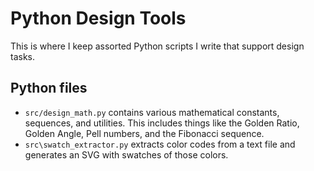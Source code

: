 # Python Design Tools

This is where I keep assorted Python scripts I write that support design tasks.

## Python files

- `src/design_math.py` contains various mathematical constants, sequences, and utilities. This includes things like the Golden Ratio, Golden Angle, Pell numbers, and the Fibonacci sequence.
- `src\swatch_extractor.py` extracts color codes from a text file and generates an SVG with swatches of those colors.
